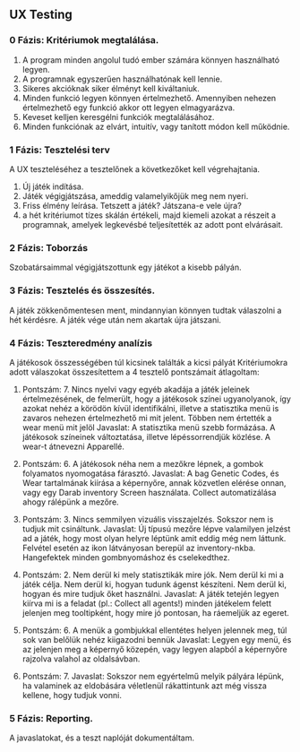 ## UX Testing

### 0 Fázis: Kritériumok megtalálása. 

1. A program minden angolul tudó ember számára könnyen használható legyen.
2. A programnak egyszerűen használhatónak kell lennie. 
3. Sikeres akcióknak siker élményt kell kiváltaniuk. 
4. Minden funkció legyen könnyen értelmezhető. Amennyiben nehezen értelmezhető egy funkció akkor ott legyen elmagyarázva.
5. Keveset kelljen keresgélni funkciók megtalálásához. 
6. Minden funkciónak az elvárt, intuitív, vagy tanított módon kell működnie.


### 1 Fázis: Tesztelési terv

A UX teszteléséhez a tesztelőnek a következőket kell végrehajtania. 
1. Új játék indítása. 
2. Játék végigjátszása, ameddig valamelyikőjük meg nem nyeri. 
3. Friss élmény leírása. Tetszett a játék? Játszana-e vele újra?
4. a hét kritériumot tízes skálán értékeli, majd kiemeli azokat a részeit a programnak, amelyek legkevésbé teljesítették az adott pont elvárásait. 

### 2 Fázis: Toborzás 

Szobatársaimmal végigjátszottunk egy játékot a kisebb pályán. 

### 3 Fázis: Tesztelés és összesítés. 

A játék zökkenőmentesen ment, mindannyian könnyen tudtak válaszolni a hét kérdésre.
A játék vége után nem akartak újra játszani.

### 4 Fázis: Teszteredmény analízis

A játékosok összességében túl kicsinek találták a kicsi pályát
Kritériumokra adott válaszokat összesítettem a 4 tesztelő pontszámait átlagoltam: 

1. Pontszám: 7. Nincs nyelvi vagy egyéb akadája a játék jeleinek értelmezésének, de felmerült, hogy a játékosok színei ugyanolyanok, így azokat nehéz a körödön kívül identifikálni, illetve a statisztika menü is zavaros nehezen értelmezhető mi mit jelent. Többen nem értették a wear menü mit jelöl
   Javaslat: A statisztika menü szebb formázása. A játékosok színeinek változtatása, illetve lépéssorrendjük közlése. A wear-t átnevezni Apparellé. 

2. Pontszám: 6. A játékosok néha nem a mezőkre lépnek, a gombok folyamatos nyomogatása fárasztó. 
   Javaslat: A bag Genetic Codes, és Wear tartalmának kiírása a képernyőre, annak közvetlen elérése onnan, vagy egy Darab inventory Screen használata. Collect automatizálása ahogy rálépünk a mezőre.  

3. Pontszám: 3. Nincs semmilyen vizuális visszajelzés. Sokszor nem is tudjuk mit csináltunk. 
   Javaslat: Új típusú mezőre lépve valamilyen jelzést ad a játék, hogy most olyan helyre léptünk amit eddig még nem láttunk. Felvétel esetén az ikon látványosan berepül az inventory-nkba. Hangefektek minden gombnyomáshoz és cselekedthez. 

4. Pontszám: 2. Nem derül ki mely statisztikák mire jók. Nem derül ki mi a játék célja. Nem derül ki, hogyan tudunk ágenst készíteni. Nem derül ki, hogyan és mire tudjuk őket használni.
   Javaslat: A játék tetején legyen kiírva mi is a feladat (pl.: Collect all agents!) minden játékelem felett jelenjen meg tooltipként, hogy mire jó pontosan, ha ráemeljük az egeret.

5. Pontszám: 6. A menük a gombjukkal ellentétes helyen jelennek meg, túl sok van belőlük nehéz kiigazodni bennük
   Javaslat: Legyen egy menü, és az jelenjen meg a képernyő közepén, vagy legyen alapból a képernyőre rajzolva valahol az oldalsávban.

6. Pontszám: 7. 
   Javaslat: Sokszor nem egyértelmű melyik pályára lépünk, ha valaminek az eldobására véletlenül rákattintunk azt még vissza kellene, hogy tudjuk vonni.

### 5 Fázis: Reporting.

A javaslatokat, és a teszt naplóját dokumentáltam.  


















